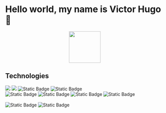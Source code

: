 # Hello world, my name is Victor Hugo 👋


<div id="header" align="center">
  <img src="https://media.giphy.com/media/M9gbBd9nbDrOTu1Mqx/giphy.gif" width="100"/>
</div>
<h2>Technologies</h2>
<div class="container-fluid">
  <div class="row">
    <img src="https://img.shields.io/badge/JavaScript-F7DF1E?style=for-the-badge&logo=javascript&logoColor=F7DF1E&labelColor=101010"/>
    <img src="https://img.shields.io/badge/Node.JS-339933?style=for-the-badge&logo=nodedotjs&logoColor=339933&labelColor=101010">
    <img alt="Static Badge" src="https://img.shields.io/badge/Python-yellow?style=for-the-badge&logo=python&logoColor=white&labelColor=007396&color=yellow">
    <img alt="Static Badge" src="https://img.shields.io/badge/AWS-white?style=for-the-badge&logo=amazonaws&logoColor=white&labelColor=black&color=%23232f3e">
  </div>
  <div class="row">
    <img alt="Static Badge" src="https://img.shields.io/badge/Git-black?style=for-the-badge&logo=git&logoColor=white&labelColor=black&color=%23f54d27">
    <img alt="Static Badge" src="https://img.shields.io/badge/GitHub-black?style=for-the-badge&logo=github&logoColor=white&labelColor=black&color=white">
    <img alt="Static Badge" src="https://img.shields.io/badge/Docker-black?style=for-the-badge&logo=docker&logoColor=white&labelColor=%231c85ed&color=black">
    <img alt="Static Badge" src="https://img.shields.io/badge/Linux_Fedora-black?style=for-the-badge&logo=linux&logoColor=white&labelColor=black&color=%232b4578">
  </div>
  <div class="row">
    <br/>
    <img alt="Static Badge" src="https://img.shields.io/badge/MySQL-white?style=for-the-badge&logo=mysql&logoColor=white&labelColor=black&color=%234479A1">
    <img alt="Static Badge" src="https://img.shields.io/badge/PostgreSQL-white?style=for-the-badge&logo=postgresql&logoColor=white&labelColor=black&color=%23336791">
  </div>
</div>
